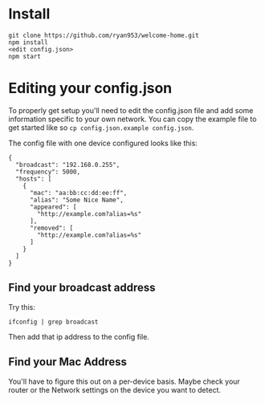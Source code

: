 # Install

```
git clone https://github.com/ryan953/welcome-home.git
npm install
<edit config.json>
npm start
```

# Editing your config.json

To properly get setup you'll need to edit the config.json file and add some information specific to your own network. You can copy the example file to get started like so `cp config.json.example config.json`.

The config file with one device configured looks like this:

```
{
  "broadcast": "192.168.0.255",
  "frequency": 5000,
  "hosts": [
    {
      "mac": "aa:bb:cc:dd:ee:ff",
      "alias": "Some Nice Name",
      "appeared": [
        "http://example.com?alias=%s"
      ],
      "removed": [
        "http://example.com?alias=%s"
      ]
    }
  ]
}
```

## Find your broadcast address

Try this:

```
ifconfig | grep broadcast
```

Then add that ip address to the config file.

## Find your Mac Address

You'll have to figure this out on a per-device basis. Maybe check your router or the Network settings on the device you want to detect.
